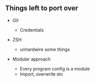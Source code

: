 ## Things left to port over
- Git
  - Credentials

- ZSH
  - unhardwire some things

- Modular approach
  - Every program config is a module
  - Import, overwrite etc
